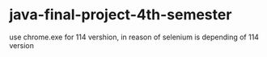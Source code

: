 # java-final-project-4th-semester
use chrome.exe for 114 vershion, in reason of selenium is depending of 114 version
